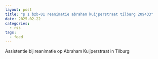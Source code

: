 ```yaml
---
layout: post
title: "p 1 bzb-01 reanimatie abraham kuijperstraat tilburg 209433"
date: 2025-02-22
categories: 
  - rss
tags: 
  - feed
---
```


Assistentie bij reanimatie op Abraham Kuijperstraat in Tilburg
